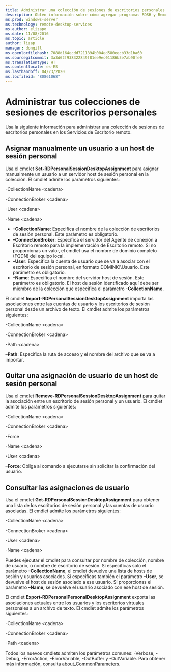 ```yaml
---
title: Administrar una colección de sesiones de escritorios personales en RDS
description: Obtén información sobre cómo agregar programas RDSH y RemoteApp a tu implementación de RDS.
ms.prod: windows-server
ms.technology: remote-desktop-services
ms.author: elizapo
ms.date: 11/08/2016
ms.topic: article
author: lizap
manager: dongill
ms.openlocfilehash: 7088d164ecdd7211894b004ed580eecb33d1ba60
ms.sourcegitcommit: 3a3d62f938322849f81ee9ec01186b3e7ab90fe0
ms.translationtype: HT
ms.contentlocale: es-ES
ms.lasthandoff: 04/23/2020
ms.locfileid: "80861068"
---
```

# <a name="manage-your-personal-desktop-session-collections"></a>Administrar tus colecciones de sesiones de escritorios personales

Usa la siguiente información para administrar una colección de sesiones de escritorios personales en los Servicios de Escritorio remoto.

## <a name="manually-assign-a-user-to-a-personal-session-host"></a>Asignar manualmente un usuario a un host de sesión personal
Usa el cmdlet **Set-RDPersonalSessionDesktopAssignment** para asignar manualmente un usuario a un servidor host de sesión personal en la colección. El cmdlet admite los parámetros siguientes:

-CollectionName \<cadena\>

-ConnectionBroker \<cadena\> 

-User \<cadena\>

-Name \<cadena\>

- **–CollectionName**: Especifica el nombre de la colección de escritorios de sesión personal. Este parámetro es obligatorio.
- **–ConnectionBroker**: Especifica el servidor del Agente de conexión a Escritorio remoto para la implementación de Escritorio remoto. Si no proporcionas un valor, el cmdlet usa el nombre de dominio completo (FQDN) del equipo local.
- **–User**: Especifica la cuenta de usuario que se va a asociar con el escritorio de sesión personal, en formato DOMINIO\Usuario. Este parámetro es obligatorio.
- **–Name**: Especifica el nombre del servidor host de sesión. Este parámetro es obligatorio. El host de sesión identificado aquí debe ser miembro de la colección que especifica el parámetro **-CollectionName**.

El cmdlet **Import-RDPersonalSessionDesktopAssignment** importa las asociaciones entre las cuentas de usuario y los escritorios de sesión personal desde un archivo de texto. El cmdlet admite los parámetros siguientes:

-CollectionName \<cadena\>

-ConnectionBroker \<cadena\>

-Path \<cadena>

**–Path**: Especifica la ruta de acceso y el nombre del archivo que se va a importar.
 
## <a name="removing-a-user-assignment-from-a-personal-session-host"></a>Quitar una asignación de usuario de un host de sesión personal
Usa el cmdlet **Remove-RDPersonalSessionDesktopAssignment** para quitar la asociación entre un escritorio de sesión personal y un usuario. El cmdlet admite los parámetros siguientes:

-CollectionName \<cadena\>

-ConnectionBroker \<cadena\>

-Force

-Name \<cadena\>

-User \<cadena\>

**–Force**: Obliga al comando a ejecutarse sin solicitar la confirmación del usuario.

## <a name="query-user-assignments"></a>Consultar las asignaciones de usuario
Usa el cmdlet **Get-RDPersonalSessionDesktopAssignment** para obtener una lista de los escritorios de sesión personal y las cuentas de usuario asociadas. El cmdlet admite los parámetros siguientes:

-CollectionName \<cadena\>

-ConnectionBroker \<cadena\>

-User \<cadena\>

-Name \<cadena\>

Puedes ejecutar el cmdlet para consultar por nombre de colección, nombre de usuario, o nombre de escritorio de sesión. Si especificas solo el parámetro **–CollectionName**, el cmdlet devuelve una lista de hosts de sesión y usuarios asociados. Si especificas también el parámetro **–User**, se devuelve el host de sesión asociado a ese usuario. Si proporcionas el parámetro **–Name**, se devuelve el usuario asociado con ese host de sesión. 


El cmdlet **Export-RDPersonalPersonalDesktopAssignment** exporta las asociaciones actuales entre los usuarios y los escritorios virtuales personales a un archivo de texto. El cmdlet admite los parámetros siguientes:

-CollectionName \<cadena\>

-ConnectionBroker \<cadena\>

-Path \<cadena\>


Todos los nuevos cmdlets admiten los parámetros comunes: -Verbose, -Debug, -ErrorAction, -ErrorVariable, -OutBuffer y -OutVariable. Para obtener más información, consulta [about_CommonParameters](https://go.microsoft.com/fwlink/p/?LinkID=113216).
